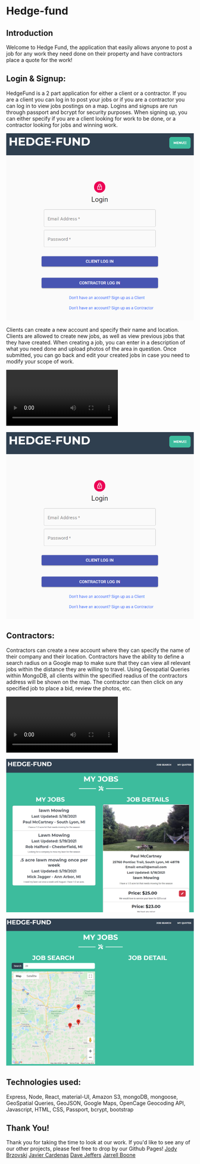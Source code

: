 # Hedge-fund

## Introduction

Welcome to Hedge Fund, the application that easily allows anyone to post a job for any work they need done on their property and have contractors place a quote for the work!

## Login & Signup:

HedgeFund is a 2 part application for either a client or a contractor.  If you are a client you can log in to post your jobs or if you are a contractor you can log in to view jobs postings on a map.  Logins and signups are run through passport and bcrypt for security purposes. When signing up, you can either specify if you are a client looking for work to be done, or a contractor looking for jobs and winning work.

![Hedge Fund: Login](https://github.com/JarellB4/Hedge-fund/blob/main/client/public/images/hedgefund%20login.png)

Clients can create a new account and specify their name and location. Clients are allowed to create new jobs, as well as view previous jobs that they have created. When creating a job, you can enter in a description of what you need done and upload photos of the area in question. Once submitted, you can go back and edit your created jobs in case you need to modify your scope of work. 

![Client](public/images/HedgeFundClient.mp4)

![Hedge Fund: Client Homepage](https://github.com/JarellB4/Hedge-fund/blob/main/client/public/images/hedgefund%20login.png)

## Contractors:

Contractors can create a new account where they can specify the name of their company and their location. Contractors have the ability to define a search radius on a Google map to make sure that they can view all relevant jobs within the distance they are willing to travel. Using Geospatial Queries within MongoDB, all clients within the specified readius of the contractors address will be shown on the map. The contractor can then click on any specified job to place a bid, review the photos, etc.

![Contractor](public/images/HedgeFundContractor.mp4)

![Hedge Fund: Contractor Homepage](https://github.com/JarellB4/Hedge-fund/blob/main/client/public/images/contractor_homepage.png)

![Hedge Fund: Contractor Job Search](https://github.com/JarellB4/Hedge-fund/blob/main/client/public/images/contractor_jobsearch.png)

## Technologies used:

Express, Node, React, material-UI, Amazon S3, mongoDB, mongoose, GeoSpatial Queries, GeoJSON, Google Maps, OpenCage Geocoding API, Javascript, HTML, CSS, Passport, bcrypt, bootstrap

## Thank You!

Thank you for taking the time to look at our work. If you'd like to see any of our other projects, please feel free to drop by our Github Pages!
[Jody Brzovski](https://github.com/JodyBrzo)
[Javier Cardenas](https://github.com/Glatorian13)
[Dave Jeffers](https://github.com/zdjeffers)
[Jarrell Boone](https://github.com/JarellB4)
